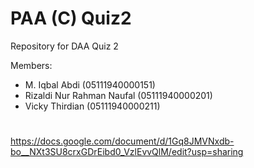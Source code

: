 # PAA (C) Quiz2
Repository for DAA Quiz 2

Members:
* M. Iqbal Abdi (05111940000151)
* Rizaldi Nur Rahman Naufal (05111940000201)
* Vicky Thirdian (05111940000211)

#
https://docs.google.com/document/d/1Gq8JMVNxdb-bo__NXt3SU8crxGDrEibd0_VzlEvvQlM/edit?usp=sharing
